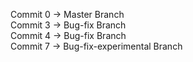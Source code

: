 Commit 0 -> Master Branch <br>
Commit 3 -> Bug-fix Branch <br>
Commit 4 -> Bug-fix Branch <br>
Commit 7 -> Bug-fix-experimental Branch <br>